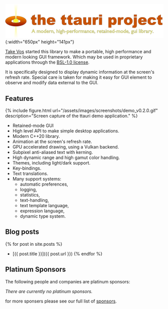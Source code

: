 
![the ttauri project: A modern, high-performance, retained-mode, gui library](/assets/images/logos/ttauri-logo-1300x282.png){:width="650px" height="141px"}

[Take Vos](https://github.com/takev/) started this library to make a portable,
high performance and modern looking GUI framework. Which may be used in
proprietary applications through the [BSL-1.0 license](https://opensource.org/licenses/BSL-1.0).

It is specifically designed to display dynamic information at the screen's
refresh rate. Special care is taken for making it easy for GUI element to
observe and modify data external to the GUI.

Features
--------
{% include figure.html url="/assets/images/screenshots/demo_v0.2.0.gif" description="Screen capture of the ttauri demo application." %}

 - Retained-mode GUI
 - High level API to make simple desktop applications.
 - Modern C++20 library.
 - Animation at the screen's refresh rate.
 - GPU accelerated drawing, using a Vulkan backend.
 - Subpixel anti-aliased text with kerning.
 - High dynamic range and high gamut color handling.
 - Themes, including light/dark support.
 - Key-bindings.
 - Text translations.
 - Many support systems:
   + automatic preferences,
   + logging,
   + statistics,
   + text-handling,
   + text template language,
   + expression language,
   + dynamic type system.

Blog posts
----------
{% for post in site.posts %}
 - [{{ post.title }}]({{ post.url }})
{% endfor %}

Platinum Sponsors
-----------------

The following people and companies are platinum sponsors:

_There are currently no platinum sponsors._

for more sponsers please see our full list of [sponsors](sponsors.md).

